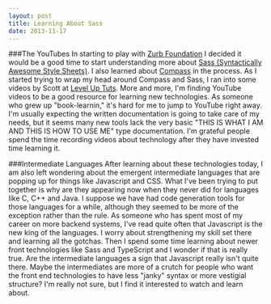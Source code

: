 ```yaml
---
layout: post
title: Learning About Sass
date: 2013-11-17
---
```


###The YouTubes
In starting to play with [Zurb Foundation](http://foundation.zurb.com/) I decided it would be a good time to start understanding more about [Sass (Syntactically Awesome Style Sheets)](http://sass-lang.com/). I also learned about [Compass](http://compass-style.org/) in the process. As I started trying to wrap my head around Compass and Sass, I ran into some videos by Scott at [Level Up Tuts](http://leveluptuts.com/).  More and more, I'm finding YouTube videos to be a good resource for learning new technologies. As someone who grew up "book-learnin," it's hard for me to jump to YouTube right away. I'm usually expecting the written documentation is going to take care of my needs, but it seems many new tools lack the very basic "THIS IS WHAT I AM AND THIS IS HOW TO USE ME" type documentation. I'm grateful people spend the time recording videos about technology after they have invested time learning it.

###Intermediate Languages
After learning about these technologies today, I am also left wondering about the emergent intermediate languages that are popping up for things like Javascript and CSS. What I've been trying to put together is why are they appearing now when they never did for languages like C, C++ and Java. I suppose we have had code generation tools for those languages for a while, although they seemed to be more of the exception rather than the rule. As someone who has spent most of my career on more backend systems, I've read quite often that Javascript is the new king of the languages. I worry about strengthening my skill set there and learning all the gotchas. Then I spend some time learning about newer front technologies like Sass and TypeScript and I wonder if that is really true. Are the intermediate languages a sign that Javascript really isn't quite there. Maybe the intermediates are more of a crutch for people who want the front end technologies to have less "janky" syntax or more vestigial structure? I'm really not sure, but I find it interested to watch and learn about.